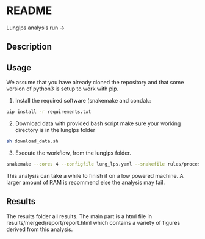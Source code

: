 # README

Lunglps analysis run -> 

## Description


## Usage

We assume that you have already cloned the repository and that some version of python3 is setup to work with pip. 

1. Install the required software (snakemake and conda).:
```sh
pip install -r requirements.txt
```

2. Download data with provided bash script make sure your working directory is in the lunglps folder
```sh
sh download_data.sh
```

3. Execute the workflow, from the lunglps folder. 
```sh
snakemake --cores 4 --configfile lung_lps.yaml --snakefile rules/process_10x.smk
```

This analysis can take a while to finish if on a low powered machine. A larger amount of RAM is recommend else the analysis may fail. 

## Results

The results folder all results. The main part is a html file in results/merged/report/report.html 
which contains a variety of figures derived from this analysis.  